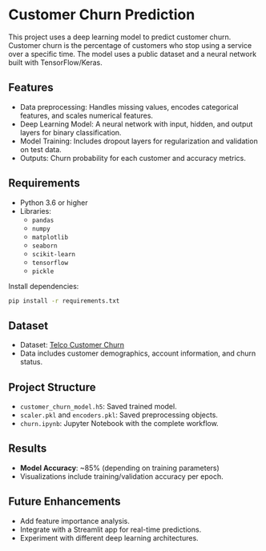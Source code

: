 
# Customer Churn Prediction

This project uses a deep learning model to predict customer churn. Customer churn is the percentage of customers who stop using a service over a specific time. The model uses a public dataset and a neural network built with TensorFlow/Keras.

## Features
- Data preprocessing: Handles missing values, encodes categorical features, and scales numerical features.
- Deep Learning Model: A neural network with input, hidden, and output layers for binary classification.
- Model Training: Includes dropout layers for regularization and validation on test data.
- Outputs: Churn probability for each customer and accuracy metrics.

## Requirements
- Python 3.6 or higher
- Libraries:
  - `pandas`
  - `numpy`
  - `matplotlib`
  - `seaborn`
  - `scikit-learn`
  - `tensorflow`
  - `pickle`

Install dependencies:
```bash
pip install -r requirements.txt
```

## Dataset
- Dataset: [Telco Customer Churn](https://www.kaggle.com/blastchar/telco-customer-churn)
- Data includes customer demographics, account information, and churn status.

## Project Structure
- `customer_churn_model.h5`: Saved trained model.
- `scaler.pkl` and `encoders.pkl`: Saved preprocessing objects.
- `churn.ipynb`: Jupyter Notebook with the complete workflow.


## Results
- **Model Accuracy**: ~85% (depending on training parameters)
- Visualizations include training/validation accuracy per epoch.

## Future Enhancements
- Add feature importance analysis.
- Integrate with a Streamlit app for real-time predictions.
- Experiment with different deep learning architectures.

